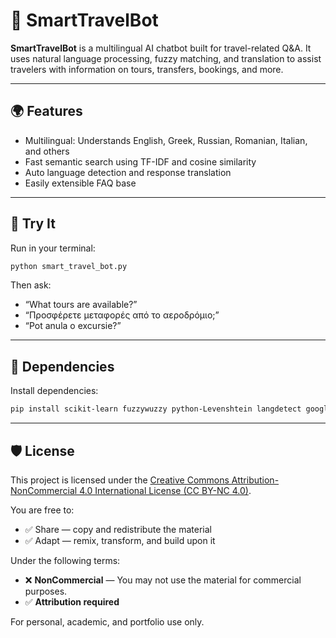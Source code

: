 # 🧠 SmartTravelBot

**SmartTravelBot** is a multilingual AI chatbot built for travel-related Q&A. It uses natural language processing, fuzzy matching, and translation to assist travelers with information on tours, transfers, bookings, and more.

---

## 🌍 Features
- Multilingual: Understands English, Greek, Russian, Romanian, Italian, and others
- Fast semantic search using TF-IDF and cosine similarity
- Auto language detection and response translation
- Easily extensible FAQ base

---

## 🧪 Try It

Run in your terminal:

```bash
python smart_travel_bot.py
```

Then ask:
- “What tours are available?”
- “Προσφέρετε μεταφορές από το αεροδρόμιο;”
- “Pot anula o excursie?”

---

## 🔧 Dependencies

Install dependencies:

```bash
pip install scikit-learn fuzzywuzzy python-Levenshtein langdetect googletrans==4.0.0-rc1
```

---

## 🛡 License

This project is licensed under the [Creative Commons Attribution-NonCommercial 4.0 International License (CC BY-NC 4.0)](https://creativecommons.org/licenses/by-nc/4.0/).

You are free to:
- ✅ Share — copy and redistribute the material
- ✅ Adapt — remix, transform, and build upon it

Under the following terms:
- ❌ **NonCommercial** — You may not use the material for commercial purposes.
- ✅ **Attribution required**

For personal, academic, and portfolio use only.
